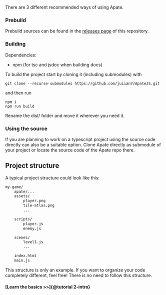 There are 3 different recommended ways of using Apate.

### Prebuild

Prebuild sources can be found in the <a href="https://github.com/juiian7/ApateJS/releases">releases page</a> of this repository.

### Building

Dependencies:

-   npm (for tsc and jsdoc when building docs)

To build the project start by cloning it (including submodules) with

```
git clone --recurse-submodules https://github.com/juiian7/ApateJS.git
```

and then run

```
npm i
npm run build
```

Rename the dist/ folder and move it wherever you need it.

### Using the source

If you are planning to work on a typescript project using the source code directly can also be a suitable option. Clone Apate directly as submodule of your project or locate the source code of the Apate repo there.

## Project structure

A typical project structure could look like this:

```txt
my-game/
    apate/...
    assets/
        player.png
        tile-atlas.png
        ...

    scripts/
        player.js
        enemy.js

    scenes/
        level1.js
        ...

    index.html
    main.js
```

This structure is only an example. If you want to organize your code completely different, feel free! There is no need to follow this structure.

#### [Learn the basics >>]{@tutorial 2-intro}
